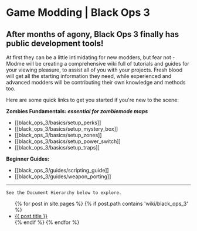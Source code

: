 # Game Modding | Black Ops 3

## After months of agony, Black Ops 3 finally has public development tools!

At first they can be a little intimidating for new modders, but fear not - Modme will be creating a comprehensive wiki full of tutorials and guides for your viewing pleasure, to assist all of you with your projects. Fresh blood will get all the starting information they need, while experienced and advanced modders will be contributing their own knowledge and methods too.

Here are some quick links to get you started if you're new to the scene:

**Zombies Fundamentals: _essential for zombiemode maps_**
- [[black_ops_3/basics/setup_perks]]
- [[black_ops_3/basics/setup_mystery_box]]
- [[black_ops_3/basics/setup_zones]]
- [[black_ops_3/basics/setup_power_switch]]
- [[black_ops_3/basics/setup_traps]]

**Beginner Guides:**
- [[black_ops_3/guides/scripting_guide]]
- [[black_ops_3/guides/weapon_porting]]

---

`See the Document Hierarchy below to explore.`

<ul>
  {% for post in site.pages %}
    {% if post.path contains 'wiki/black_ops_3' %}
    <li>
      <a href="{{ post.url | relative_url }}">{{ post.title }}</a>
    </li>
    {% endif %}
  {% endfor %}
</ul>